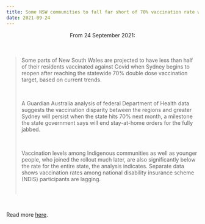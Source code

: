 ```yaml
---
title: Some NSW communities to fall far short of 70% vaccination rate when Sydney reopens, analysis shows
date: 2021-09-24
---
```


<center>From 24 September 2021:</center><br><br>

<blockquote><p>Some parts of New South Wales are projected to have less than half of their residents vaccinated against Covid when Sydney begins to reopen after reaching the statewide 70% double dose vaccination target, based on current trends.</p><br>

<p>A Guardian Australia analysis of federal Department of Health data suggests the vaccination disparity between the regions and greater Sydney will persist when the state hits 70% next month, a milestone the state government says will end stay-at-home orders for the fully jabbed.</p><br>

<p>Vaccination levels among Indigenous communities as well as younger people, who joined the rollout much later, are also significantly below the rate for the entire state, the analysis indicates. Separate data shows vaccination rates among national disability insurance scheme (NDIS) participants are lagging.</p><br>

</blockquote><br>

<p>Read more <a href="https://www.theguardian.com/news/datablog/2021/sep/25/some-nsw-communities-to-fall-far-short-of-70-vaccination-rate-when-sydney-reopens-analysis-shows">here</a>.</p>